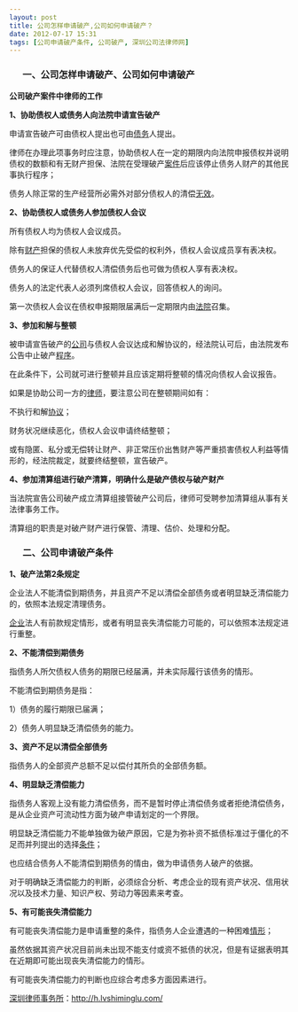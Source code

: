 ```yaml
---
layout: post
title: 公司怎样申请破产,公司如何申请破产？
date: 2012-07-17 15:31
tags: [公司申请破产条件, 公司破产, 深圳公司法律师网]
---
```

<ol>
<h3>一、公司怎样申请破产、公司如何申请破产</h3>
</ol>
<strong>公司破产案件中律师的工作</strong>

<strong>1、协助债权人或债务人向法院申请宣告破产</strong>

申请宣告破产可由债权人提出也可由<a href="http://h.lvshiminglu.com/law/827.html">债务</a>人提出。

律师在办理此项事务时应注意，协助债权人在一定的期限内向法院申报债权并说明债权的数额和有无财产担保、法院在受理破产<a href="http://h.lvshiminglu.com/law/742.html">案件</a>后应该停止债务人财产的其他民事执行程序；

债务人除正常的生产经营所必需外对部分债权人的清偿<a href="http://h.lvshiminglu.com/law/692.html">无效</a>。

<strong>2、协助债权人或债务人参加债权人会议</strong>

所有债权人均为债权人会议成员。

除有<a href="http://h.lvshiminglu.com/law/675.html">财产</a>担保的债权人未放弃优先受偿的权利外，债权人会议成员享有表决权。

债务人的保证人代替债权人清偿债务后也可做为债权人享有表决权。

债务人的法定代表人必须列席债权人会议，回答债权人的询问。

第一次债权人会议在债权申报期限届满后一定期限内由<a href="http://h.lvshiminglu.com/law/674.html">法院</a>召集。

<strong>3、参加和解与整顿</strong>

被申请宣告破产的<a href="http://h.lvshiminglu.com/law/604.html">公司</a>与债权人会议达成和解协议的，经法院认可后，由法院发布公告中止破产<a href="http://h.lvshiminglu.com/law/497.html">程序</a>。

在此条件下，公司就可进行整顿并且应该定期将整顿的情况向债权人会议报告。

如果是协助公司一方的<a href="http://h.lvshiminglu.com/">律师</a>，要注意公司在整顿期间如有：

不执行和解<a href="http://h.lvshiminglu.com/law/157.html">协议</a>；

财务状况继续恶化，债权人会议申请终结整顿；

或有隐匿、私分或无偿转让财产、非正常压价出售财产等严重损害债权人利益等情形的，经法院裁定，就要终结整顿，宣告破产。

<strong>4、参加清算组进行破产清算，明确什么是破产债权与破产财产</strong>

当法院宣告公司破产成立清算组接管破产公司后，律师可受聘参加清算组从事有关法律事务工作。

清算组的职责是对破产财产进行保管、清理、估价、处理和分配。
<ol>
<h3>二、公司申请破产条件</h3>
</ol>
<strong>1、破产法第2条规定</strong>

企业法人不能清偿到期债务，并且资产不足以清偿全部债务或者明显缺乏清偿能力的，依照本法规定清理债务。

<a href="http://h.lvshiminglu.com/law/33.html">企业</a>法人有前款规定情形，或者有明显丧失清偿能力可能的，可以依照本法规定进行重整。

<strong>2、不能清偿到期债务</strong>

指债务人所欠债权人债务的期限已经届满，并未实际履行该债务的情形。

不能清偿到期债务是指：

1）债务的履行期限已届满；

2）债务人明显缺乏清偿债务的能力。

<strong>3、资产不足以清偿全部债务</strong>

指债务人的全部资产总额不足以偿付其所负的全部债务额。

<strong>4、明显缺乏清偿能力</strong>

指债务人客观上没有能力清偿债务，而不是暂时停止清偿债务或者拒绝清偿债务，是从企业资产可流动性方面为破产申请划定的一个界限。

明显缺乏清偿能力不能单独做为破产原因，它是为弥补资不抵债标准过于僵化的不足而并列提出的选择<a href="http://h.lvshiminglu.com/law/879.html">条件</a>；

也应结合债务人不能清偿到期债务的情由，做为申请债务人破产的依据。

对于明确缺乏清偿能力的判断，必须综合分析、考虑企业的现有资产状况、信用状况以及技术力量、知识产权、劳动力等因素来考查。

<strong>5、有可能丧失清偿能力</strong>

有可能丧失清偿能力是申请重整的条件，指债务人企业遭遇的一种困难<a href="http://h.lvshiminglu.com/law/753.html">情形</a>；

虽然依据其资产状况目前尚未出现不能支付或资不抵债的状况，但是有证据表明其在近期即可能出现丧失清偿能力的情形。

有可能丧失清偿能力的判断也应综合考虑多方面因素进行。

<a href="http://h.lvshiminglu.com/">深圳律师事务所</a>：<a href="http://h.lvshiminglu.com/">http://h.lvshiminglu.com/</a>

